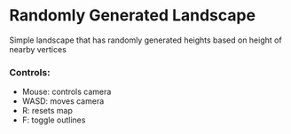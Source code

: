 # Randomly Generated Landscape
Simple landscape that has randomly generated heights based on height of nearby vertices

### Controls:
- Mouse: controls camera
- WASD: moves camera
- R: resets map
- F: toggle outlines